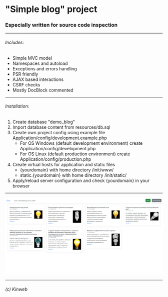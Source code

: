 # "Simple blog" project
### Especially written for source code inspection

---

###### Includes:

- Simple MVC model
- Namespaces and autoload
- Exceptions and errors handling
- PSR friendly
- AJAX based interactions
- CSRF checks
- Mostly DocBlock commented

---

###### Installation:

1. Create database "demo_blog"
2. Import database content from resources/db.sql
3. Create own project config using example file Application/config/development.example.php
	- For OS Windows (default development environment) create Application/config/development.php
	- For OS Linux (default production environment) create Application/config/production.php
4. Create virtual hosts for application and static files
	- {yourdomain} with home directory /init/www/
	- static.{yourdomain} with home directory /init/static/
5. Apply/reload server configuration and check {yourdomain} in your browser

---

![Screenshot](https://github.com/bromius/demo_blog/blob/master/resources/screenshot.png)

---

###### (c) Kinweb